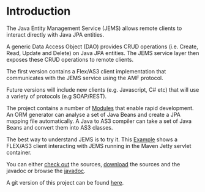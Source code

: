 # Introduction #

The Java Entity Management Service (JEMS) allows remote clients to interact directly with Java JPA entities.

A generic Data Access Object (DAO) provides CRUD operations (i.e. Create, Read, Update and Delete) on Java JPA entities. The JEMS service layer then exposes these CRUD operations to remote clients.

The first version contains a Flex/AS3 client implementation that communicates with the JEMS service using the AMF protocol.

Future versions will include new clients (e.g. Javascript, C# etc) that will use a variety of protocols (e.g SOAP/REST).

The project contains a number of [Modules](Modules.md) that enable rapid development. An ORM generator can analyse a set of Java Beans and create a JPA mapping file automatically. A Java to AS3 compiler can take a set of Java Beans and convert them into AS3 classes.

The best way to understand JEMS is to try it. This [Example](Example.md) shows a FLEX/AS3 client interacting with JEMS running in the Maven Jetty servlet container.

You can either [check out](http://code.google.com/p/javaems/source/checkout) the sources, [download](http://code.google.com/p/javaems/downloads/list) the sources and the javadoc or browse the [javadoc](http://javaems.googlecode.com/svn/javadocs/index.html).

A git version of this project can be found [here](http://code.google.com/p/entity-management-service/).